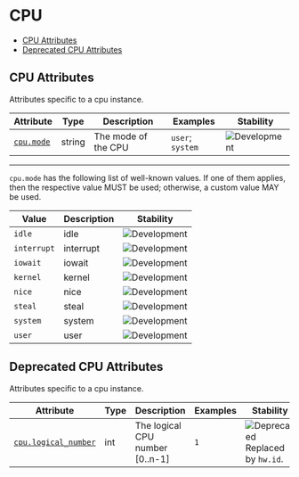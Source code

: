 <!-- NOTE: THIS FILE IS AUTOGENERATED. DO NOT EDIT BY HAND. -->
<!-- see templates/registry/markdown/attribute_namespace.md.j2 -->

# CPU

- [CPU Attributes](#cpu-attributes)
- [Deprecated CPU Attributes](#deprecated-cpu-attributes)

## CPU Attributes

Attributes specific to a cpu instance.

| Attribute | Type | Description | Examples | Stability |
|---|---|---|---|---|
| <a id="cpu-mode" href="#cpu-mode">`cpu.mode`</a> | string | The mode of the CPU | `user`; `system` | ![Development](https://img.shields.io/badge/-development-blue) |

---

`cpu.mode` has the following list of well-known values. If one of them applies, then the respective value MUST be used; otherwise, a custom value MAY be used.

| Value  | Description | Stability |
|---|---|---|
| `idle` | idle | ![Development](https://img.shields.io/badge/-development-blue) |
| `interrupt` | interrupt | ![Development](https://img.shields.io/badge/-development-blue) |
| `iowait` | iowait | ![Development](https://img.shields.io/badge/-development-blue) |
| `kernel` | kernel | ![Development](https://img.shields.io/badge/-development-blue) |
| `nice` | nice | ![Development](https://img.shields.io/badge/-development-blue) |
| `steal` | steal | ![Development](https://img.shields.io/badge/-development-blue) |
| `system` | system | ![Development](https://img.shields.io/badge/-development-blue) |
| `user` | user | ![Development](https://img.shields.io/badge/-development-blue) |

## Deprecated CPU Attributes

Attributes specific to a cpu instance.

| Attribute | Type | Description | Examples | Stability |
|---|---|---|---|---|
| <a id="cpu-logical-number" href="#cpu-logical-number">`cpu.logical_number`</a> | int | The logical CPU number [0..n-1] | `1` | ![Deprecated](https://img.shields.io/badge/-deprecated-red)<br>Replaced by `hw.id`. |
